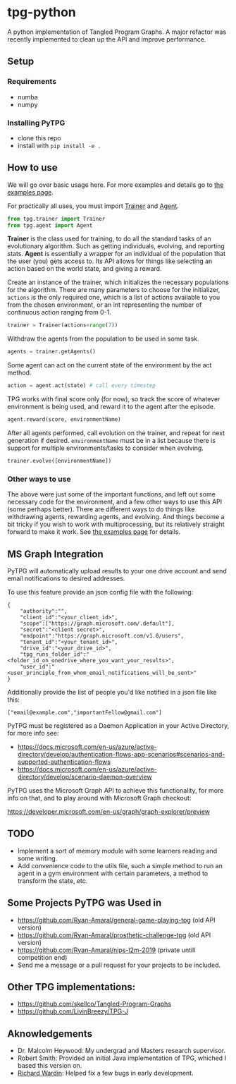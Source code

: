 # tpg-python
A python implementation of Tangled Program Graphs. A major refactor was recently implemented to clean up the API and improve performance.

## Setup

### Requirements
- numba
- numpy

### Installing PyTPG
- clone this repo
- install with `pip install -e .`

## How to use
We will go over basic usage here. For more examples and details go to [the examples page](./tpg_examples.ipynb).

For practically all uses, you must import [Trainer](./tpg/trainer.py) and [Agent](./tpg/agent.py).

```python
from tpg.trainer import Trainer
from tpg.agent import Agent
```

**Trainer** is the class used for training, to do all the standard tasks of an evolutionary algorithm. Such as getting individuals, evolving, and reporting stats. **Agent** is essentially a wrapper for an individual of the population that the user (you) gets access to. Its API allows for things like selecting an action based on the world state, and giving a reward.

Create an instance of the trainer, which initializes the necessary populations for the algorithm. There are many parameters to choose for the initializer, `actions` is the only required one, which is a list of actions available to you from the chosen environment, or an int representing the number of continuous action ranging from
0-1.

```python
trainer = Trainer(actions=range(7))
```

Withdraw the agents from the population to be used in some task.

```python
agents = trainer.getAgents()
```

Some agent can act on the current state of the environment by the act method.

```python
action = agent.act(state) # call every timestep
```

TPG works with final score only (for now), so track the score of whatever environment is being used, and reward it to the agent after the episode.

```python
agent.reward(score, environmentName)
```

After all agents performed, call evolution on the trainer, and repeat for next generation if desired. `environmentName` must be in a list because there is support for multiple environments/tasks to consider when evolving.

```python
trainer.evolve([environmentName])
```

### Other ways to use
The above were just some of the important functions, and left out some necessary code for the environment, and a few other ways to use this API (some perhaps better). There are different ways to do things like withdrawing agents, rewarding agents, and evolving. And things become a bit tricky if you wish to work with multiprocessing, but its relatively straight forward to make it work. See [the examples page](./tpg_examples.ipynb) for details.

## MS Graph Integration
PyTPG will automatically upload results to your one drive account and send email notifications to desired addresses. 

To use this feature provide an json config file with the following:

```
{
    "authority":"",
    "client_id":"<your_client_id>",
    "scope":["https://graph.microsoft.com/.default"],
    "secret":"<client secret>",
    "endpoint":"https://graph.microsoft.com/v1.0/users",
    "tenant_id":"<your_tenant_id>",
    "drive_id":"<your_drive_id>",
    "tpg_runs_folder_id":"<folder_id_on_onedrive_where_you_want_your_results>",
    "user_id":"<user_principle_from_whom_email_notifications_will_be_sent>"
}
```

Additionally provide the list of people you'd like notified in a json file like this:

```
["email@example.com","importantFellow@gmail.com"]
```

PyTPG must be registered as a Daemon Application in your Active Directory, for more info see:
- https://docs.microsoft.com/en-us/azure/active-directory/develop/authentication-flows-app-scenarios#scenarios-and-supported-authentication-flows
- https://docs.microsoft.com/en-us/azure/active-directory/develop/scenario-daemon-overview

PyTPG uses the Microsoft Graph API to achieve this functionality, for more info on that, and to play around with Microsoft Graph checkout:

https://developer.microsoft.com/en-us/graph/graph-explorer/preview



## TODO
- Implement a sort of memory module with some learners reading and some writing.
- Add convenience code to the utils file, such a simple method to run an agent in a gym environment with certain parameters, a method to transform the state, etc.

## Some Projects PyTPG was Used in
- https://github.com/Ryan-Amaral/general-game-playing-tpg (old API version)
- https://github.com/Ryan-Amaral/prosthetic-challenge-tpg (old API version)
- https://github.com/Ryan-Amaral/nips-l2m-2019 (private untill competition end)
- Send me a message or a pull request for your projects to be included.

## Other TPG implementations:
- https://github.com/skellco/Tangled-Program-Graphs
- https://github.com/LivinBreezy/TPG-J

## Aknowledgements
- Dr. Malcolm Heywood: My undergrad and Masters research supervisor.
- Robert Smith: Provided an initial Java implementation of TPG, whiched I based this version on.
- [Richard Wardin](https://github.com/Shalmezad): Helped fix a few bugs in early development.
